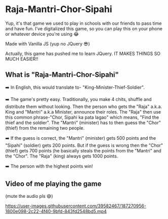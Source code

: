 # Raja-Mantri-Chor-Sipahi

Yup, it's that game we used to play in schools with our friends to pass time and have fun. I've digitalized this game, so you can play this on your phone or whatever device you're using 😂

Made with Vanilla JS (yup no JQuery 😎)

Actually, this game has pushed me to learn JQuery. IT MAKES THINGS SO MUCH EASIER!!

## What is "Raja-Mantri-Chor-Sipahi"
➡️ In English, this would translate to- "King-Minister-Thief-Soldier". 

➡️ The game's pretty easy. Traditionally, you make 4 chits, shuffle and distribute them without looking. Then the person who gets the "Raja" a.k.a. King and "Mantri" a.k.a Minister, announce their roles. The "Raja" then use this common phrase-"Chor, Sipahi ka pata lagao" which means, "Find the thief and the soldier". The "Mantri" (minister) has to then guess the "Chor" (thief) from the remaining two people. 

➡️ If the guess is correct, the "Mantri" (minister) gets 500 points and the "Sipahi" (soldier) gets 200 points. But if the guess is wrong then the "Chor" (thief) gets 700 points (he basically steals the points from the "Mantri" and the "Chor". The "Raja" (king) always gets 1000 points.

➡️ The person with the highest points win!

## Video of me playing the game
(mute the audio pls 😅)


https://user-images.githubusercontent.com/39582467/187270956-1800e098-2c22-4f40-9bfd-843fd2548bd5.mp4

